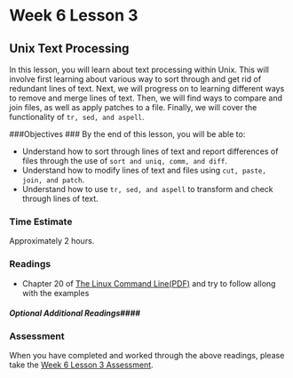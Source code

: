 # Week 6 Lesson 3 #
## Unix Text Processing ##

In this lesson, you will learn about text processing within Unix.  This will involve first learning about various way to sort through and get rid of redundant lines of text. Next, we will progress on to learning different ways to remove and merge lines of text.  Then, we will find ways to compare and join files, as well as apply patches to a file.  Finally, we will cover the functionality of ```tr, sed, and aspell```.

###Objectives ###
By the end of this lesson, you will be able to:

- Understand how to sort through lines of text and report differences of files through the use of ```sort and uniq, comm, and diff```.
- Understand how to modify lines of text and files using ```cut, paste, join, and patch```.
- Understand how to use ```tr, sed, and aspell``` to transform and check through lines of text.

### Time Estimate ###

Approximately 2 hours.

### Readings ####

- Chapter 20 of [The Linux Command Line(PDF)](http://sourceforge.net/projects/linuxcommand/?source=dlp) and try to follow allong with the examples

#### *Optional Additional Readings*####


### Assessment ###

When you have completed and worked through the above readings, please take the [Week 6 Lesson 3 Assessment](https://learn.illinois.edu/mod/quiz/view.php?id=1095545).
